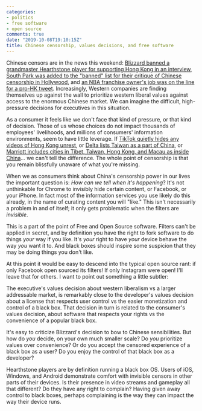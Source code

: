 ```yaml
---
categories:
- politics
- free software
- open source
comments: true
date: "2019-10-08T19:10:15Z"
title: Chinese censorship, values decisions, and free software
---
```

Chinese censors are in the news this weekend: [Blizzard banned a grandmaster Hearthstone player for supporting Hong Kong in an interview](https://variety.com/2019/gaming/news/blizzard-bans-blitzchung-hearthstone-hong-kong-china-statement-1203363050/), [South Park was added to the "banned" list for their critique of Chinese censorship in Hollywood](https://www.newsweek.com/south-park-band-china-why-banned-china-s23-e02-23x02-1463762), and [an NBA franchise owner's job was on the line for a pro-HK tweet](https://www.cnn.com/2019/10/07/business/houston-rockets-nba-china-daryl-morey/index.html). Increasingly, Western companies are finding themselves up against the wall to prioritize western liberal values against access to the enormous Chinese market. We can imagine the difficult, high-pressure decisions for executives in this situation.

As a consumer it feels like we don't face that kind of pressure, or that kind of decision. Those of us whose choices do not impact thousands of employees' livelihoods, and millions of consumers' information environments, seem to have little leverage. If [TikTok quietly hides any videos of Hong Kong unrest](https://www.theguardian.com/technology/2019/sep/25/revealed-how-tiktok-censors-videos-that-do-not-please-beijing), or [Delta lists Taiwan as a part of China](https://sputniknews.com/asia/201801121060701327-china-delta-apology-taiwan-tibet/), or [Marriott includes cities in Tibet, Taiwan, Hong Kong, and Macau as inside China](https://mothership.sg/2018/01/marriott-zara-qantas-taiwan-tibet-sovereignty/)... we can't tell the difference. The whole point of censorship is that you remain blissfully unaware of what you're missing.

When we as consumers think about China's censorship power in our lives the important question is: *How can we tell when it's happening*? It's not unthinkable for Chrome to invisibly hide certain content, or Facebook, or your iPhone. In fact most of the information services you use likely do this already, in the name of curating content you will "like." This isn't necessarily a problem in and of itself; it only gets problematic when the filters are *invisible*.

This is a part of the point of Free and Open Source software. Filters can't be applied in secret, and by definition you have the right to fork software to do things *your* way if you like. It's *your* right to have *your* device behave the way *you* want it to. And black boxes should inspire some suspicion that they may be doing things you don't like.

At this point it would be easy to descend into the typical open source rant: if only Facebook open sourced its filters! If only Instagram were open! I'll leave that for others. I want to point out something a little subtler:

The executive's values decision about western liberalism vs a larger addressable market, is remarkably close to the developer's values decision about a license that respects user control vs the easier monetization and control of a black box. That decision in turn is related to the consumer's values decision, about software that respects your rights vs the convenience of a popular black box.

It's easy to criticize Blizzard's decision to bow to Chinese sensibilities. But how do *you* decide, on your own much smaller scale? Do *you* prioritize values over convenience? Or do you accept the censored experience of a black box as a user? Do you enjoy the control of that black box as a developer? 

Hearthstone players are by definition running a black box OS. Users of iOS, Windows, and Android demonstrate comfort with invisible censors in other parts of their devices. Is their presence in video streams and gameplay all that different? Do they have any right to complain? Having given away control to black boxes, perhaps complaining is the way they can impact the way their device runs.
